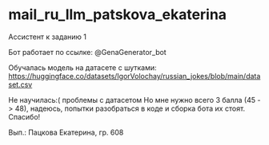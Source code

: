 # mail_ru_llm_patskova_ekaterina
Ассистент к заданию 1


Бот работает по ссылке: @GenaGenerator_bot

Обучалась модель на датасете с шутками: https://huggingface.co/datasets/IgorVolochay/russian_jokes/blob/main/dataset.csv

Не научилась:( проблемы с датасетом
Но мне нужно всего 3 балла (45 -> 48), надеюсь, попытки разобраться в коде и сборка бота их стоят. Спасибо!

Вып.: Пацкова Екатерина, гр. 608

